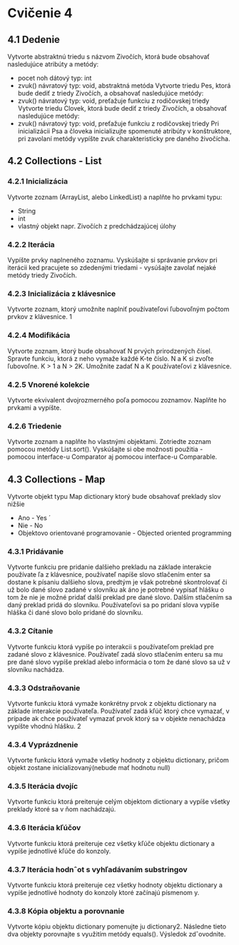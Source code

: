 # Cvičenie 4
## 4.1 Dedenie
Vytvorte abstraktnú triedu s názvom Zivočích, ktorá bude obsahovať nasledujúce atribúty a metódy:
- pocet noh dátový typ: int
- zvuk() návratový typ: void, abstraktná metóda
Vytvorte triedu Pes, ktorá bude dediť z triedy Zivočích, a obsahovať nasledujúce metódy:
- zvuk() návratový typ: void, preťažuje funkciu z rodičovskej triedy
Vytvorte triedu Clovek, ktorá bude dediť z triedy Zivočích, a obsahovať
nasledujúce metódy:
- zvuk() návratový typ: void, preťažuje funkciu z rodičovskej triedy
Pri inicializácii Psa a človeka inicializujte spomenuté atribúty v konštruktore,
pri zavolaní metódy vypíšte zvuk charakteristicky pre daného živočícha.

## 4.2 Collections - List
### 4.2.1 Inicializácia
Vytvorte zoznam (ArrayList, alebo LinkedList) a naplňte ho prvkami typu:
- String
- int
- vlastný objekt napr. Zivočích z predchádzajúcej úlohy 
### 4.2.2 Iterácia
Vypíšte prvky naplneného zoznamu. Vyskúšajte si správanie prvkov pri iterácii
ked pracujete so zdedenými triedami - vysúšajte zavolať nejaké metódy triedy
Zivočích. 
### 4.2.3 Inicializácia z klávesnice
Vytvorte zoznam, ktorý umožníte naplniť používateľovi ľubovoľným počtom
prvkov z klávesnice.
1
### 4.2.4 Modifikácia
Vytvorte zoznam, ktorý bude obsahovať N prvých prirodzených čísel. Spravte
funkciu, ktorá z neho vymaže každé K-te číslo. N a K si zvoľte ľubovoľne. K > 1
a N > 2K.
Umožnite zadať N a K používateľovi z klávesnice.
### 4.2.5 Vnorené kolekcie
Vytvorte ekvivalent dvojrozmerného poľa pomocou zoznamov. Naplňte ho prvkami
a vypíšte.
### 4.2.6 Triedenie
Vytvorte zoznam a naplňte ho vlastnými objektami. Zotriedte zoznam pomocou 
metódy List.sort(). Vyskúšajte si obe možnosti použitia - pomocou interface-u
Comparator aj pomocou interface-u Comparable.
## 4.3 Collections - Map
Vytvorte objekt typu Map dictionary ktorý bude obsahovať preklady slov nižšie
- Ano - Yes ´
- Nie - No
- Objektovo orientované programovanie - Objected oriented programming
### 4.3.1 Pridávanie
Vytvorte funkciu pre pridanie dalšieho prekladu na základe interakcie používate  ľa
z klávesnice, používateľ napíše slovo stlačením enter sa dostane k písaniu dalšieho 
slova, predtým je však potrebné skontrolovať či už bolo dané slovo zadané v
slovníku ak áno je potrebné vypísať hlášku o tom že nie je možné pridať další 
preklad pre dané slovo. Dalším stlačením sa daný preklad pridá do slovníku. 
Používateľovi sa po pridaní slova vypíše hláška či dané slovo bolo pridané do
slovníku.
### 4.3.2 Cítanie 
Vytvorte funkciu ktorá vypíše po interakcii s používateľom preklad pre zadané
slovo z klávesnice. Používateľ zadá slovo stlačením enteru sa mu pre dané slovo
vypíše preklad alebo informácia o tom že dané slovo sa už v slovníku nachádza.
### 4.3.3 Odstraňovanie
Vytvorte funkciu ktorá vymaže konkrétny prvok z objektu dictionary na základe
interakcie používateľa. Používateľ zadá kľúč ktorý chce vymazať, v prípade ak
chce používateľ vymazať prvok ktorý sa v objekte nenachádza vypíšte vhodnú
hlášku.
2
### 4.3.4 Vyprázdnenie
Vytvorte funkciu ktorá vymaže všetky hodnoty z objektu dictionary, pričom
objekt zostane inicializovaný(nebude mať hodnotu null)
### 4.3.5 Iterácia dvojíc
Vytvorte funkciu ktorá preiteruje celým objektom dictionary a vypíše všetky
preklady ktoré sa v ňom nachádzajú.
### 4.3.6 Iterácia kľúčov
Vytvorte funkciu ktorá preiteruje cez všetky kľúče objektu dictionary a vypíše
jednotlivé kľúče do konzoly.
### 4.3.7 Iterácia hodnˆot s vyhľadávaním substringov
Vytvorte funkciu ktorá preiteruje cez všetky hodnoty objektu dictionary a vypíše
jednotlivé hodnoty do konzoly ktoré začínajú písmenom y.
### 4.3.8 Kópia objektu a porovnanie
Vytvorte kópiu objektu dictionary pomenujte ju dictionary2. Následne tieto
dva objekty porovnajte s využitím metódy equals(). Výsledok zdˆovodnite.
